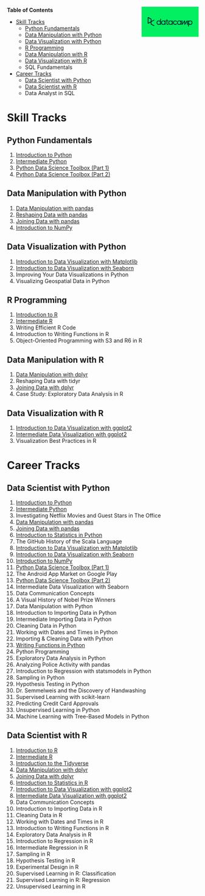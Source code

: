 [<img src="datacamp.png" align="right" width=150;>](https://www.datacamp.com)

**Table of Contents**

- [Skill Tracks](#skill-tracks)
    * [Python Fundamentals](#python-fundamentals)
    * [Data Manipulation with Python](#data-manipulation-with-python)
    * [Data Visualization with Python](#data-visualization-with-python)
    * [R Programming](#r-programming)
    * [Data Manipulation with R](#data-manipulation-with-r)
    * [Data Visualization with R](#data-visualization-with-r)
    * SQL Fundamentals
- [Career Tracks](#career-tracks)
    * [Data Scientist with Python](#data-scientist-with-python)
    * [Data Scientist with R](#data-scientist-with-r)
    * Data Analyst in SQL

# Skill Tracks

## Python Fundamentals

1. [Introduction to Python](introduction-to-python)
1. [Intermediate Python](intermediate-python)
1. [Python Data Science Toolbox (Part 1)](python-data-science-toolbox-part-1)
1. [Python Data Science Toolbox (Part 2)](python-data-science-toolbox-part-2)

## Data Manipulation with Python

1. [Data Manipulation with pandas](data-manipulation-with-pandas)
1. [Reshaping Data with pandas](reshaping-data-with-pandas)
1. [Joining Data with pandas](joining-data-with-pandas)
1. [Introduction to NumPy](introduction-to-numpy)

## Data Visualization with Python

1. [Introduction to Data Visualization with Matplotlib](introduction-to-data-visualization-with-matplotlib)
1. [Introduction to Data Visualization with Seaborn](introduction-to-data-visualization-with-seaborn)
1. Improving Your Data Visualizations in Python
1. Visualizing Geospatial Data in Python

## R Programming

1. [Introduction to R](introduction-to-r)
1. [Intermediate R](intermediate-r)
1. Writing Efficient R Code
1. Introduction to Writing Functions in R
1. Object-Oriented Programming with S3 and R6 in R

## Data Manipulation with R

1. [Data Manipulation with dplyr](data-manipulation-with-dplyr)
1. Reshaping Data with tidyr
1. [Joining Data with dplyr](joining-data-with-dplyr)
1. Case Study: Exploratory Data Analysis in R

## Data Visualization with R

1. [Introduction to Data Visualization with ggplot2](introduction-to-data-visualization-with-ggplot2)
1. [Intermediate Data Visualization with ggplot2](intermediate-data-visualization-with-ggplot2)
1. Visualization Best Practices in R

# Career Tracks

## Data Scientist with Python

1. [Introduction to Python](introduction-to-python)
1. [Intermediate Python](intermediate-python)
1. Investigating Netflix Movies and Guest Stars in The Office
1. [Data Manipulation with pandas](data-manipulation-with-pandas)
1. [Joining Data with pandas](joining-data-with-pandas)
1. [Introduction to Statistics in Python](introduction-to-statistics-in-python)
1. The GitHub History of the Scala Language
1. [Introduction to Data Visualization with Matplotlib](introduction-to-data-visualization-with-matplotlib)
1. [Introduction to Data Visualization with Seaborn](introduction-to-data-visualization-with-seaborn)
1. [Introduction to NumPy](introduction-to-numpy)
1. [Python Data Science Toolbox (Part 1)](python-data-science-toolbox-part-1)
1. The Android App Market on Google Play
1. [Python Data Science Toolbox (Part 2)](python-data-science-toolbox-part-2)
1. Intermediate Data Visualization with Seaborn
1. Data Communication Concepts
1. A Visual History of Nobel Prize Winners
1. Data Manipulation with Python
1. Introduction to Importing Data in Python
1. Intermediate Importing Data in Python
1. Cleaning Data in Python
1. Working with Dates and Times in Python
1. Importing &amp; Cleaning Data with Python
1. [Writing Functions in Python](writing-functions-in-python)
1. Python Programming
1. Exploratory Data Analysis in Python
1. Analyzing Police Activity with pandas
1. Introduction to Regression with statsmodels in Python
1. Sampling in Python
1. Hypothesis Testing in Python
1. Dr. Semmelweis and the Discovery of Handwashing
1. Supervised Learning with scikit-learn
1. Predicting Credit Card Approvals
1. Unsupervised Learning in Python
1. Machine Learning with Tree-Based Models in Python

## Data Scientist with R

1. [Introduction to R](introduction-to-r)
1. [Intermediate R](intermediate-r)
1. [Introduction to the Tidyverse](introduction-to-the-tidyverse)
1. [Data Manipulation with dplyr](data-manipulation-with-dplyr)
1. [Joining Data with dplyr](joining-data-with-dplyr)
1. [Introduction to Statistics in R](introduction-to-statistics-in-r)
1. [Introduction to Data Visualization with ggplot2](introduction-to-data-visualization-with-ggplot2)
1. [Intermediate Data Visualization with ggplot2](intermediate-data-visualization-with-ggplot2)
1. Data Communication Concepts
1. Introduction to Importing Data in R
1. Cleaning Data in R
1. Working with Dates and Times in R
1. Introduction to Writing Functions in R
1. Exploratory Data Analysis in R
1. Introduction to Regression in R
1. Intermediate Regression in R
1. Sampling in R
1. Hypothesis Testing in R
1. Experimental Design in R
1. Supervised Learning in R: Classification
1. Supervised Learning in R: Regression
1. Unsupervised Learning in R

